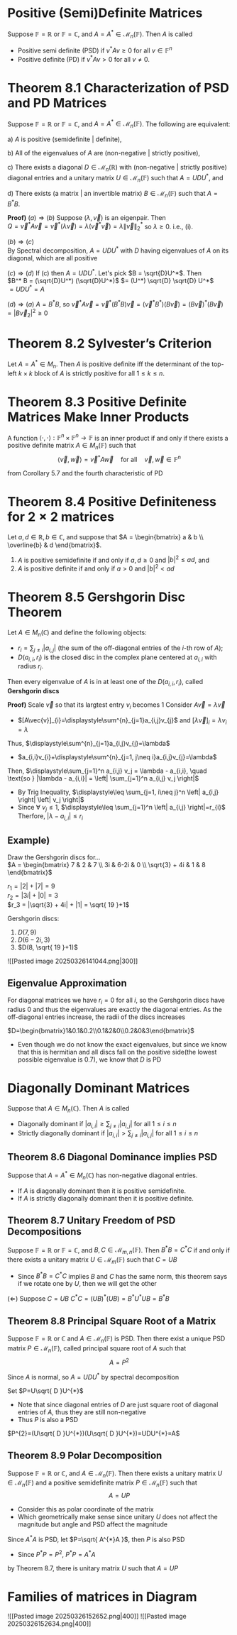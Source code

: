 # Positive (Semi)Definite Matrices
Suppose $\mathbb{F} = \mathbb{R}$ or $\mathbb{F} = \mathbb{C}$, and $A = A^* \in \mathcal{M}_n(\mathbb{F})$. Then $A$ is called  
- Positive semi definite (PSD) if $v^*Av \geq 0$ for all $v \in \mathbb{F}^n$
- Positive definite (PD) if $v^*Av > 0$ for all $v \neq 0$.

# Theorem 8.1 Characterization of PSD and PD Matrices

Suppose $\mathbb{F} = \mathbb{R}$ or $\mathbb{F} = \mathbb{C}$, and $A = A^* \in \mathcal{M}_n(\mathbb{F})$. The following are equivalent:

a) $A$ is positive (semidefinite | definite),

b) All of the eigenvalues of $A$ are (non-negative | strictly positive),

c) There exists a diagonal $D \in \mathcal{M}_n(\mathbb{R})$ with (non-negative | strictly positive) diagonal entries and a unitary matrix $U \in \mathcal{M}_n(\mathbb{F})$ such that $A = UDU^*$, and

d) There exists (a matrix | an invertible matrix) $B \in \mathcal{M}_n(\mathbb{F})$ such that $A = B^*B$.

**Proof)** 
$(a)\Rightarrow (b)$
Suppose $(\lambda, \vec{v})$ is an eigenpair. Then  
$Q = \vec{v}^* A \vec{v} = \vec{v}^* (\lambda \vec{v}) = \lambda (\vec{v}^* \vec{v}) = \lambda \| \vec{v} \|_2^*$ so $\lambda \geq 0$. i.e., (i).  

$(b)\Rightarrow (c)$  
By Spectral decomposition, $A = UDU^*$ with $D$ having eigenvalues of $A$ on its diagonal, which are all positive  

$(c)\Rightarrow (d)$
If (c) then $A = UDU^*$. Let's pick $B = \sqrt{D}U^*$.  Then  
$B^* B = (\sqrt{D}U^*) (\sqrt{D}U^*)$
$= (U^*) \sqrt{D} \sqrt{D} U^*$  
$= UDU^* = A$

$(d)\Rightarrow (a)$
$A = B^* B$, so  $\vec{v}^* A \vec{v} = \vec{v}^* (B^* B) \vec{v} = (\vec{v}^* B^*) (B\vec{v}) = (B \vec{v})^* (B \vec{v}) = |B \vec{v}_{2}|^{2} \geq 0$

# Theorem 8.2 Sylvester’s Criterion
Let $A = A^* \in M_n$. Then $A$ is positive definite iff the determinant of the top-left $k \times k$ block of $A$ is strictly positive for all $1 \leq k \leq n$.

# Theorem 8.3 Positive Definite Matrices Make Inner Products
A function $\langle \cdot, \cdot \rangle : \mathbb{F}^n \times \mathbb{F}^n \to \mathbb{F}$ is an inner product if and only if there exists a positive definite matrix $A \in M_n(\mathbb{F})$ such that  
$$\langle \vec{v}, \vec{w} \rangle = \vec{v}^* A \vec{w} \quad \text{for all} \quad \vec{v}, \vec{w} \in \mathbb{F}^n$$

from Corollary 5.7 and the fourth characteristic of PD

# Theorem 8.4 Positive Definiteness for $2\times2$ matrices
Let $a, d \in \mathbb{R}, \, b \in \mathbb{C}$, and suppose that $A = \begin{bmatrix} a & b \\ \overline{b} & d \end{bmatrix}$.

1. $A$ is positive semidefinite if and only if $a, d \geq 0$ and $|b|^2 \leq ad$, and  
2. $A$ is positive definite if and only if $a > 0$ and $|b|^2 < ad$

# Theorem 8.5 Gershgorin Disc Theorem
Let $A \in M_n(\mathbb{C})$ and define the following objects:
- $r_i = \sum_{j \neq i} |a_{i,j}|$ (the sum of the off-diagonal entries of the $i$-th row of $A$);
- $D(a_{i,i}, r_i)$ is the closed disc in the complex plane centered at $a_{i,i}$ with radius $r_i$.

Then every eigenvalue of $A$ is in at least one of the $D(a_{i,i}, r_i)$, called **Gershgorin discs**

**Proof)**
Scale $\vec{v}$ so that its largtest entry $v_{i}$ becomes 1
Consider $A\vec{v}=\lambda \vec{v}$
- $[A\vec{v}]_{i}=\displaystyle\sum^{n}_{j=1}a_{i,j}v_{j}$  and $[\lambda \vec{v}]_{i}=\lambda v_{i}=\lambda$

Thus, $\displaystyle\sum^{n}_{j=1}a_{i,j}v_{j}=\lambda$
- $a_{i,i}v_{i}+\displaystyle\sum^{n}_{j=1, j\neq i}a_{i,j}v_{j}=\lambda$

Then, $\displaystyle\sum_{j=1}^n a_{i,j} v_j = \lambda - a_{i,i}, \quad \text{so } |\lambda - a_{i,i}| = \left| \sum_{j=1}^n a_{i,j} v_j \right|$
- By Trig Inequality, $\displaystyle\leq \sum_{j=1, i\neq j}^n \left| a_{i,j} \right| \left| v_j \right|$
- Since $\forall \text{ }v_{j}\leq1$, $\displaystyle\leq \sum_{j=1}^n \left| a_{i,j} \right|=r_{i}$
Therfore, $|\lambda-a_{i,i}|\leq r_{i}$
## Example)
Draw the Gershgorin discs for...  
$A = \begin{bmatrix} 7 & 2 & 7 \\ 3i & 6-2i & 0 \\ \sqrt{3} + 4i & 1 & 8 \end{bmatrix}$

$r_1 = |2| + |7| = 9$  
$r_2 = |3i| + |0| = 3$  
$r_3 = |\sqrt{3} + 4i| + |1| = \sqrt{ 19 }+1$

Gershgorin discs:  
1. $D(7, 9)$  
2. $D(6-2i, 3)$  
3. $D(8, \sqrt{ 19 }+1)$

![[Pasted image 20250326141044.png|300]]

## Eigenvalue Approximation
For diagonal matrices we have $r_{i}=0$ for all $i$, so the Gershgorin discs have radius 0 and thus the eigenvalues are exactly the diagonal entries. As the off-diagonal entries increase, the radii of the discs increases

$D=\begin{bmatrix}1&0.1&0.2\\0.1&2&0\\0.2&0&3\end{bmatrix}$
- Even though we do not know the exact eigenvalues, but since we know that this is hermitian and all discs fall on the positive side(the lowest possible eigenvalue is 0.7), we know that $D$ is PD
# Diagonally Dominant Matrices
Suppose that $A \in M_n(\mathbb{C})$. Then $A$ is called  
- Diagonally dominant if $|a_{i,i}| \geq \displaystyle\sum_{j \neq i} |a_{i,j}|$ for all $1 \leq i \leq n$
- Strictly diagonally dominant if $|a_{i,i}| > \displaystyle\sum_{j \neq i} |a_{i,j}|$ for all $1 \leq i \leq n$

## Theorem 8.6 Diagonal Dominance implies PSD
Suppose that $A = A^* \in M_n(\mathbb{C})$ has non-negative diagonal entries.
- If $A$ is diagonally dominant then it is positive semidefinite.  
- If $A$ is strictly diagonally dominant then it is positive definite.

## Theorem 8.7 Unitary Freedom of PSD Decompositions
Suppose $\mathbb{F} = \mathbb{R}$ or $\mathbb{F} = \mathbb{C}$, and $B, C \in \mathcal{M}_{m,n}(\mathbb{F})$. Then $B^*B = C^*C$ if and only if there exists a unitary matrix $U \in \mathcal{M}_m(\mathbb{F})$ such that $C = UB$
- Since $B^*B = C^*C$ implies $B$ and $C$ has the same norm, this theorem says if we rotate one by $U$, then we will get the other

$(\Leftarrow)$ Suppose $C=UB$
$C^{*}C=(UB)^{*}(UB)=B^{*}U^{*}UB=B^{*}B$

## Theorem 8.8 Principal Square Root of a Matrix
Suppose $\mathbb{F}=\mathbb{R}\text{ or }\mathbb{C}$ and $A\in \mathcal{M}_{n}(\mathbb{F})$ is PSD. Then there exist a unique PSD matrix $P\in \mathcal{M}_{n}(\mathbb{F})$, called principal square root of $A$ such that 
$$A=P^{2}$$

Since $A$ is normal, so $A=UDU^{*}$ by spectral decomposition

Set $P=U\sqrt{ D }U^{*}$
- Note that since diagonal entries of $D$ are just square root of diagonal entries of $A$, thus they are still non-negative
- Thus $P$ is also a PSD

$P^{2}=(U\sqrt{ D }U^{*})(U\sqrt{ D }U^{*})=UDU^{*}=A$

## Theorem 8.9 Polar Decomposition
Suppose $\mathbb{F} = \mathbb{R}\text{ or } \mathbb{C}$, and $A \in \mathcal{M}_n(\mathbb{F})$. Then there exists a unitary matrix $U \in \mathcal{M}_n(\mathbb{F})$ and a positive semidefinite matrix $P \in \mathcal{M}_n(\mathbb{F})$ such that 
$$A = UP$$
- Consider this as polar coordinate of the matrix
- Which geometrically make sense since unitary $U$ does not affect the magnitude but angle and PSD affect the magnitude

Since $A^{*}A$ is PSD, let $P=\sqrt{ A^{*}A }$, then $P$ is also PSD
- Since $P^{*}P=P^{2}$, $P^{*}P=A^{*}A$

by Theorem 8.7, there is unitary matrix $U$ such that $A=UP$

# Families of matrices in Diagram
![[Pasted image 20250326152652.png|400]]
![[Pasted image 20250326152634.png|400]]
